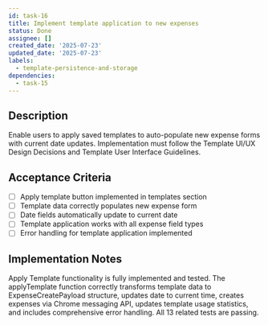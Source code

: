 ```yaml
---
id: task-16
title: Implement template application to new expenses
status: Done
assignee: []
created_date: '2025-07-23'
updated_date: '2025-07-23'
labels:
  - template-persistence-and-storage
dependencies:
  - task-15
---
```


## Description

Enable users to apply saved templates to auto-populate new expense forms with current date updates. Implementation must follow the Template UI/UX Design Decisions and Template User Interface Guidelines.
## Acceptance Criteria

- [ ] Apply template button implemented in templates section
- [ ] Template data correctly populates new expense form
- [ ] Date fields automatically update to current date
- [ ] Template application works with all expense field types
- [ ] Error handling for template application implemented
## Implementation Notes

Apply Template functionality is fully implemented and tested. The applyTemplate function correctly transforms template data to ExpenseCreatePayload structure, updates date to current time, creates expenses via Chrome messaging API, updates template usage statistics, and includes comprehensive error handling. All 13 related tests are passing.

